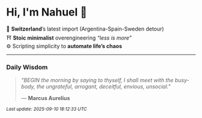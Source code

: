 # Hi, I'm Nahuel :tiger:

📍 **Switzerland**’s latest import (Argentina-Spain-Sweden detour)  
⛩️ **Stoic minimalist** overengineering *“less is more”*  
⚙️ Scripting simplicity to **automate life’s chaos**

---

### Daily Wisdom
> _"BEGIN the morning by saying to thyself, I shall meet with the busy-body, the ungrateful, arrogant, deceitful, envious, unsocial."_  
>
> — **Marcus Aurelius**

<sub>*Last update: 2025-09-10 18:12:33 UTC*</sub>

